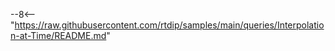 --8<-- "https://raw.githubusercontent.com/rtdip/samples/main/queries/Interpolation-at-Time/README.md"